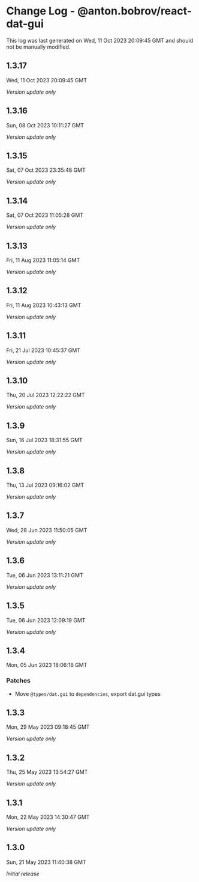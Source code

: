 # Change Log - @anton.bobrov/react-dat-gui

This log was last generated on Wed, 11 Oct 2023 20:09:45 GMT and should not be manually modified.

## 1.3.17
Wed, 11 Oct 2023 20:09:45 GMT

_Version update only_

## 1.3.16
Sun, 08 Oct 2023 10:11:27 GMT

_Version update only_

## 1.3.15
Sat, 07 Oct 2023 23:35:48 GMT

_Version update only_

## 1.3.14
Sat, 07 Oct 2023 11:05:28 GMT

_Version update only_

## 1.3.13
Fri, 11 Aug 2023 11:05:14 GMT

_Version update only_

## 1.3.12
Fri, 11 Aug 2023 10:43:13 GMT

_Version update only_

## 1.3.11
Fri, 21 Jul 2023 10:45:37 GMT

_Version update only_

## 1.3.10
Thu, 20 Jul 2023 12:22:22 GMT

_Version update only_

## 1.3.9
Sun, 16 Jul 2023 18:31:55 GMT

_Version update only_

## 1.3.8
Thu, 13 Jul 2023 09:16:02 GMT

_Version update only_

## 1.3.7
Wed, 28 Jun 2023 11:50:05 GMT

_Version update only_

## 1.3.6
Tue, 06 Jun 2023 13:11:21 GMT

_Version update only_

## 1.3.5
Tue, 06 Jun 2023 12:09:19 GMT

_Version update only_

## 1.3.4
Mon, 05 Jun 2023 18:06:18 GMT

### Patches

- Move `@types/dat.gui` to `dependencies`, export dat.gui types

## 1.3.3
Mon, 29 May 2023 09:18:45 GMT

_Version update only_

## 1.3.2
Thu, 25 May 2023 13:54:27 GMT

_Version update only_

## 1.3.1
Mon, 22 May 2023 14:30:47 GMT

_Version update only_

## 1.3.0
Sun, 21 May 2023 11:40:38 GMT

_Initial release_

